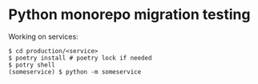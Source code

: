 # Python monorepo migration testing

Working on services:

```shell
$ cd production/<service>
$ poetry install # poetry lock if needed
$ potry shell
(someservice) $ python -m someservice
```